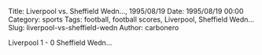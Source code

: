 Title: Liverpool vs. Sheffield Wedn…, 1995/08/19
Date: 1995/08/19 00:00
Category: sports
Tags: football, football scores, Liverpool, Sheffield Wedn…
Slug: liverpool-vs-sheffield-wedn
Author: carbonero


Liverpool 1 - 0 Sheffield Wedn…
